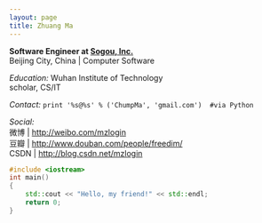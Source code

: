 ```yaml
---
layout: page
title: Zhuang Ma
---
```


**Software Engineer at [Sogou, Inc.](http://www.sogou.com)**  
Beijing City, China | Computer Software  
  
*Education:* Wuhan Institute of Technology  
scholar, CS/IT  

*Contact:* `print '%s@%s' % ('ChumpMa', 'gmail.com')  #via Python`  

*Social:*  
微博 | <http://weibo.com/mzlogin>   
豆瓣 | <http://www.douban.com/people/freedim/>   
CSDN | <http://blog.csdn.net/mzlogin>   
    
```c++
#include <iostream>
int main()
{
	std::cout << "Hello, my friend!" << std::endl;
	return 0;
}
```
